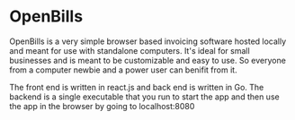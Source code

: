 # OpenBills

OpenBills is a very simple browser based invoicing software hosted locally and meant for use with standalone computers. 
It's ideal for small businesses and is meant to be customizable and easy to use. 
So everyone from a computer newbie and a power user can benifit from it.

The front end is written in react.js and back end is written in Go. 
The backend is a single executable that you run to start the app and then use the app in the browser by going to localhost:8080


